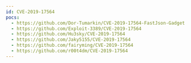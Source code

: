 ```yaml
---
id: CVE-2019-17564
pocs:
  - https://github.com/Dor-Tumarkin/CVE-2019-17564-FastJson-Gadget
  - https://github.com/Exploit-3389/CVE-2019-17564
  - https://github.com/Hu3sky/CVE-2019-17564
  - https://github.com/Jaky5155/CVE-2019-17564
  - https://github.com/fairyming/CVE-2019-17564
  - https://github.com/r00t4dm/CVE-2019-17564
---
```

